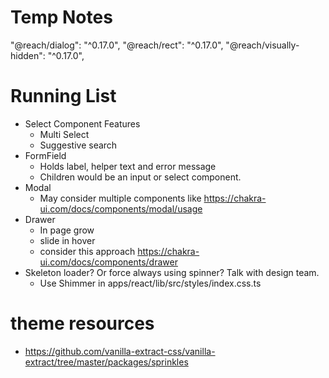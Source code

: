 # Temp Notes

"@reach/dialog": "^0.17.0", "@reach/rect": "^0.17.0", "@reach/visually-hidden":
"^0.17.0",

# Running List

- Select Component Features
  - Multi Select
  - Suggestive search
- FormField
  - Holds label, helper text and error message
  - Children would be an input or select component.
- Modal
  - May consider multiple components like
    https://chakra-ui.com/docs/components/modal/usage
- Drawer
  - In page grow
  - slide in hover
  - consider this approach https://chakra-ui.com/docs/components/drawer
- Skeleton loader? Or force always using spinner? Talk with design team.
  - Use Shimmer in apps/react/lib/src/styles/index.css.ts

# theme resources

- https://github.com/vanilla-extract-css/vanilla-extract/tree/master/packages/sprinkles
